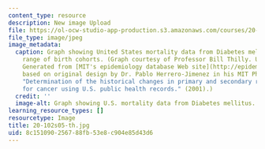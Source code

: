 ```yaml
---
content_type: resource
description: New image Upload
file: https://ol-ocw-studio-app-production.s3.amazonaws.com/courses/20-102-macroepidemiology-be-102-spring-2005/8c151090256788fb53e8c904e85d43d6_20-102s05-th.jpg
file_type: image/jpeg
image_metadata:
  caption: Graph showing United States mortality data from Diabetes mellitus for a
    range of birth cohorts. (Graph courtesy of Professor Bill Thilly. Used with permission.
    Generated from [MIT's epidemiology database Web site](http://epidemiology.mit.edu/)
    based on original design by Dr. Pablo Herrero-Jimenez in his MIT Ph.D. thesis,
    "Determination of the historical changes in primary and secondary risk factors
    for cancer using U.S. public health records." (2001).)
  credit: ''
  image-alt: Graph showing U.S. mortality data from Diabetes mellitus.
learning_resource_types: []
resourcetype: Image
title: 20-102s05-th.jpg
uid: 8c151090-2567-88fb-53e8-c904e85d43d6
---
```

